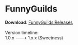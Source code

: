 FunnyGuilds
===========

<b>Download</b>: <a href="https://github.com/Dzikoysk/FunnyGuilds/releases/">FunnyGuilds Releases</a>
<br>
<br>
Version timeline: <br>
1.0.x ---> 1.x.x (Sweetness)
